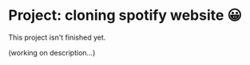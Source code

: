 # Project: cloning spotify website 😀

This project isn't finished yet.

(working on description...)
